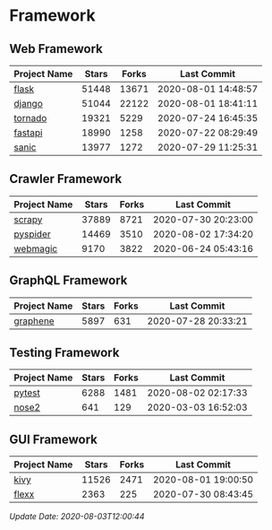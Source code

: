 # Framework

## Web Framework

| Project Name | Stars | Forks | Last Commit |
| ------------ | ----- | ----- | ----------- |
| [flask](https://github.com/pallets/flask) | 51448 | 13671 | 2020-08-01 14:48:57 |
| [django](https://github.com/django/django) | 51044 | 22122 | 2020-08-01 18:41:11 |
| [tornado](https://github.com/tornadoweb/tornado) | 19321 | 5229 | 2020-07-24 16:45:35 |
| [fastapi](https://github.com/tiangolo/fastapi) | 18990 | 1258 | 2020-07-22 08:29:49 |
| [sanic](https://github.com/huge-success/sanic) | 13977 | 1272 | 2020-07-29 11:25:31 |

## Crawler Framework

| Project Name | Stars | Forks | Last Commit |
| ------------ | ----- | ----- | ----------- |
| [scrapy](https://github.com/scrapy/scrapy) | 37889 | 8721 | 2020-07-30 20:23:00 |
| [pyspider](https://github.com/binux/pyspider) | 14469 | 3510 | 2020-08-02 17:34:20 |
| [webmagic](https://github.com/code4craft/webmagic) | 9170 | 3822 | 2020-06-24 05:43:16 |

## GraphQL Framework

| Project Name | Stars | Forks | Last Commit |
| ------------ | ----- | ----- | ----------- |
| [graphene](https://github.com/graphql-python/graphene) | 5897 | 631 | 2020-07-28 20:33:21 |

## Testing Framework

| Project Name | Stars | Forks | Last Commit |
| ------------ | ----- | ----- | ----------- |
| [pytest](https://github.com/pytest-dev/pytest) | 6288 | 1481 | 2020-08-02 02:17:33 |
| [nose2](https://github.com/nose-devs/nose2) | 641 | 129 | 2020-03-03 16:52:03 |

## GUI Framework

| Project Name | Stars | Forks | Last Commit |
| ------------ | ----- | ----- | ----------- |
| [kivy](https://github.com/kivy/kivy) | 11526 | 2471 | 2020-08-01 19:00:50 |
| [flexx](https://github.com/flexxui/flexx) | 2363 | 225 | 2020-07-30 08:43:45 |

*Update Date: 2020-08-03T12:00:44*
